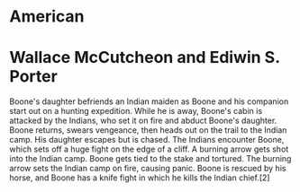 # American
# Wallace McCutcheon and Ediwin S. Porter
Boone's daughter befriends an Indian maiden as Boone and his companion start out on a hunting expedition. While he is away, Boone's cabin is attacked by the Indians, who set it on fire and abduct Boone's daughter. Boone returns, swears vengeance, then heads out on the trail to the Indian camp. His daughter escapes but is chased. The Indians encounter Boone, which sets off a huge fight on the edge of a cliff. A burning arrow gets shot into the Indian camp. Boone gets tied to the stake and tortured. The burning arrow sets the Indian camp on fire, causing panic. Boone is rescued by his horse, and Boone has a knife fight in which he kills the Indian chief.[2]